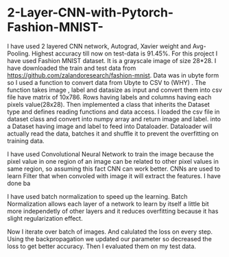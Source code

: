# 2-Layer-CNN-with-Pytorch-Fashion-MNIST-
I have used 2 layered CNN network, Autograd, Xavier weight and Avg-Pooling.
Highest accuracy till now on test-data is 91.45%.
For this project I have used Fashion MNIST dataset. It is a grayscale image of size 28*28. I have downloaded the train and test data from https://github.com/zalandoresearch/fashion-mnist. Data was in ubyte form so I used a function to convert data from Ubyte to CSV to (WHY) . The function takes image , label and datasize as input and convert them into csv file have matrix of 10x786. Rows having labels and columns having each pixels value(28x28). Then implemented a class that inherits the Dataset type and defines reading functions and data access. I loaded the csv file in dataset class and convert into numpy array and return image and label. into a Dataset having image and label to feed into Dataloader. Dataloader will actually read the data, batches it and shuffle it to prevent the overfitting on training data.

I have used Convolutional Neural Network to train the image because the pixel value in one region of an image can be related to other pixel values in same region, so assuming this fact CNN can work better. CNNs are used to learn Filter that when convoled with image it will extract the features. I have done ba

I have used batch normalization to speed up the learning. Batch Normalization allows each layer of a network to learn by itself a little bit more independetly of other layers and it reduces overfitting because it has slight regularization effect.

Now I iterate over batch of images. And calulated the loss on every step. Using the backpropagation we updated our parameter so decreased the loss to get better accuracy. Then I evaluated them on my test data.

